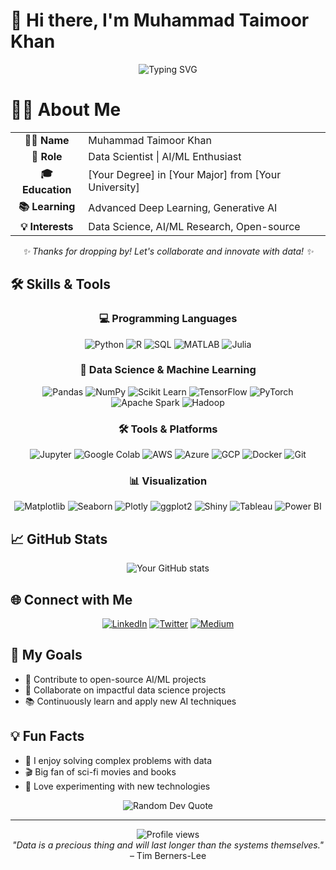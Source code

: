 # 👋 Hi there, I'm Muhammad Taimoor Khan

<div align="center">
<img src="https://readme-typing-svg.herokuapp.com?font=Fira+Code&pause=1000&color=2E9EFF¢er=true&vCenter=true&width=435&lines=Welcome+to+my+GitHub+profile!;Data+Scientist+%7C+AI%2FML+Enthusiast;Turning+data+into+insights" alt="Typing SVG" />
</div>

# 🧑‍🔬 About Me

<div align="center">
  <table>
    <tr>
      <td align="center"><strong>👨‍💻 Name</strong></td>
      <td>Muhammad Taimoor Khan</td>
    </tr>
    <tr>
      <td align="center"><strong>🚀 Role</strong></td>
      <td>Data Scientist | AI/ML Enthusiast</td>
    </tr>
    <tr>
      <td align="center"><strong>🎓 Education</strong></td>
      <td>[Your Degree] in [Your Major] from [Your University]</td>
    </tr>
    <tr>
      <td align="center"><strong>📚 Learning</strong></td>
      <td>Advanced Deep Learning, Generative AI</td>
    </tr>
    <tr>
      <td align="center"><strong>💡 Interests</strong></td>
      <td>Data Science, AI/ML Research, Open-source</td>
    </tr>
  </table>
</div>

<div align="center">
  <i>✨ Thanks for dropping by! Let's collaborate and innovate with data! ✨</i>
</div>

## 🛠️ Skills & Tools

<div align="center">

### 💻 Programming Languages
![Python](https://img.shields.io/badge/-Python-306998?style=for-the-badge&logo=python&logoColor=white)
![R](https://img.shields.io/badge/-R-276DC3?style=for-the-badge&logo=r&logoColor=white)
![SQL](https://img.shields.io/badge/-SQL-003B57?style=for-the-badge&logo=postgresql&logoColor=white)
![MATLAB](https://img.shields.io/badge/-MATLAB-E36C0B?style=for-the-badge&logo=mathworks&logoColor=white)
![Julia](https://img.shields.io/badge/-Julia-7F2B82?style=for-the-badge&logo=julia&logoColor=white)

### 🧠 Data Science & Machine Learning
![Pandas](https://img.shields.io/badge/-Pandas-150458?style=for-the-badge&logo=pandas&logoColor=white)
![NumPy](https://img.shields.io/badge/-NumPy-013243?style=for-the-badge&logo=numpy&logoColor=white)
![Scikit Learn](https://img.shields.io/badge/-Scikit_Learn-F7931E?style=for-the-badge&logo=scikit-learn&logoColor=white)
![TensorFlow](https://img.shields.io/badge/-TensorFlow-FF6F00?style=for-the-badge&logo=tensorflow&logoColor=white)
![PyTorch](https://img.shields.io/badge/-PyTorch-EE4C2C?style=for-the-badge&logo=pytorch&logoColor=white)
![Apache Spark](https://img.shields.io/badge/-Apache_Spark-E25A1C?style=for-the-badge&logo=apache-spark&logoColor=white)
![Hadoop](https://img.shields.io/badge/-Hadoop-66CC99?style=for-the-badge&logo=hadoop&logoColor=white)

### 🛠️ Tools & Platforms
![Jupyter](https://img.shields.io/badge/-Jupyter-F37626?style=for-the-badge&logo=jupyter&logoColor=white)
![Google Colab](https://img.shields.io/badge/-Google_Colab-F9AB00?style=for-the-badge&logo=googlecolab&logoColor=white)
![AWS](https://img.shields.io/badge/-AWS-232F3E?style=for-the-badge&logo=amazonaws&logoColor=white)
![Azure](https://img.shields.io/badge/-Azure-0089D6?style=for-the-badge&logo=microsoftazure&logoColor=white)
![GCP](https://img.shields.io/badge/-GCP-4285F4?style=for-the-badge&logo=googlecloud&logoColor=white)
![Docker](https://img.shields.io/badge/-Docker-0DB7ED?style=for-the-badge&logo=docker&logoColor=white)
![Git](https://img.shields.io/badge/-Git-F05032?style=for-the-badge&logo=git&logoColor=white)

### 📊 Visualization
![Matplotlib](https://img.shields.io/badge/-Matplotlib-003B57?style=for-the-badge&logo=matplotlib&logoColor=white)
![Seaborn](https://img.shields.io/badge/-Seaborn-5D4F6F?style=for-the-badge&logo=seaborn&logoColor=white)
![Plotly](https://img.shields.io/badge/-Plotly-3B0A45?style=for-the-badge&logo=plotly&logoColor=white)
![ggplot2](https://img.shields.io/badge/-ggplot2-0099B0?style=for-the-badge&logo=ggplot2&logoColor=white)
![Shiny](https://img.shields.io/badge/-Shiny-6AB6F0?style=for-the-badge&logo=rstudio&logoColor=white)
![Tableau](https://img.shields.io/badge/-Tableau-00A3E0?style=for-the-badge&logo=tableau&logoColor=white)
![Power BI](https://img.shields.io/badge/-Power%20BI-F2C300?style=for-the-badge&logo=powerbi&logoColor=white)

</div>

## 📈 GitHub Stats

<div align="center">
<img src="https://github-readme-stats.vercel.app/api?username=MTaimoorK&show_icons=true&theme=radical" alt="Your GitHub stats" />
</div>

## 🌐 Connect with Me

<div align="center">
  
[![LinkedIn](https://img.shields.io/badge/-LinkedIn-0A66C2?style=for-the-badge&logo=linkedin&logoColor=white)](https://www.linkedin.com/in/yourprofile)
[![Twitter](https://img.shields.io/badge/-Twitter-1DA1F2?style=for-the-badge&logo=twitter&logoColor=white)](https://twitter.com/YourTwitterHandle)
[![Medium](https://img.shields.io/badge/-Medium-00AB6C?style=for-the-badge&logo=medium&logoColor=white)](https://medium.com/@yourprofile)

</div>

## 🎯 My Goals

- 🌟 Contribute to open-source AI/ML projects
- 🤝 Collaborate on impactful data science projects
- 📚 Continuously learn and apply new AI techniques

## 💡 Fun Facts

- 🧩 I enjoy solving complex problems with data
- 🎬 Big fan of sci-fi movies and books
- 🔬 Love experimenting with new technologies

<div align="center">
<img src="https://quotes-github-readme.vercel.app/api?type=horizontal&theme=radical" alt="Random Dev Quote" />
</div>

---

<div align="center">
<img src="https://komarev.com/ghpvc/?username=MTaimoorK&style=flat-square&color=blue" alt="Profile views" />
</div>

<div align="center">
<i>"Data is a precious thing and will last longer than the systems themselves."</i> – Tim Berners-Lee
</div>
